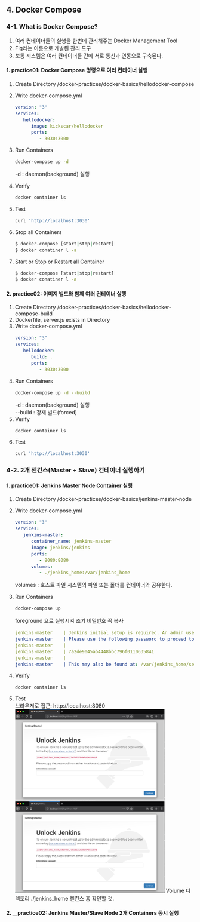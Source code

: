 ## 4. Docker Compose


### 4-1. What is Docker Compose?
  1) 여러 컨테이너들의 실행을 한번에 관리해주는 Docker Management Tool
  2) Fig라는 이름으로 개발된 관리 도구
  3) 보통 시스템은 여러 컨테이너들 간에 서로 통신과 연동으로 구축된다.

#### 1. __practice01: Docker Compose 명령으로 여러 컨테이너 실행__
  1) Create Directory /docker-practices/docker-basics/hellodocker-compose
  2) Write docker-compose.yml
     ```yml
     version: "3"
     services:
        hellodocker:
           image: kickscar/hellodocker
           ports:
              - 3030:3000     
     ```
  3) Run Containers
     ```bash
     docker-compose up -d
     ``` 
     
     -d : daemon(background) 실행
  4) Verify
     ```bash
     docker container ls
     ```
  5) Test
     ```bash
     curl 'http://localhost:3030'
     ```
  6) Stop all Containers
     ```bash
     $ docker-compose [start|stop|restart]
     $ docker conatiner l -a
     ```
  7) Start or Stop or Restart all Container
     ```bash
     $ docker-compose [start|stop|restart]
     $ docker conatiner l -a
     ```
     
#### 2. __practice02: 이미지 빌드와 함께 여러 컨테이너 실행__
  1) Create Directory /docker-practices/docker-basics/hellodocker-compose-build
  2) Dockerfile, server.js exists in Directory
  2) Write docker-compose.yml
     ```yml
     version: "3"
     services:
        hellodocker:
           build: .
           ports:
              - 3030:3000     
     ```
  3) Run Containers
     ```bash
     docker-compose up -d --build
     ``` 
     -d : daemon(background) 실행  
     --build : 강제 빌드(forced)
  4) Verify
     ```bash
     docker container ls
     ```
  5) Test
     ```bash
     curl 'http://localhost:3030'
     ```


### 4-2. 2개 젠킨스(Master + Slave) 컨테이너 실행하기

#### 1. __practice01: Jenkins Master Node Container 실행__
  1) Create Directory /docker-practices/docker-basics/jenkins-master-node
  2) Write docker-compose.yml
     ```yml
     version: "3"
     services:
        jenkins-master:
           container_name: jenkins-master
           image: jenkins/jenkins
           ports:
              - 8080:8080
           volumes:
              - ./jenkins_home:/var/jenkins_home
     ```
     volumes :
     호스트 파일 시스템의 파일 또는 폴더를 컨테이너와 공유한다.
     
  3) Run Containers
     ```bash
     docker-compose up
     ``` 
     foreground 으로 실행시켜 초기 비밀번호 꼭 복사

     ```yml
     jenkins-master    | Jenkins initial setup is required. An admin user has been created and a password generated.
     jenkins-master    | Please use the following password to proceed to installation:
     jenkins-master    | 
     jenkins-master    | 7a2de9045ab4448bbc796f0110635841
     jenkins-master    | 
     jenkins-master    | This may also be found at: /var/jenkins_home/secrets/initialAdminPassword

     ```     
  4) Verify
     ```bash
     docker container ls
     ```
  5) Test  
     브라우저로 접근: http://localhost:8080 
     <img src="./md-images/00001.png" width="400px" />
     <img src="./md-images/00001.png" width="400px" />
     Volume 디렉토리 ./jenkins_home 젠킨스 홈 확인할 것.
     
#### 2. __practice02: Jenkins Master/Slave Node 2개 Containers 동시 실행